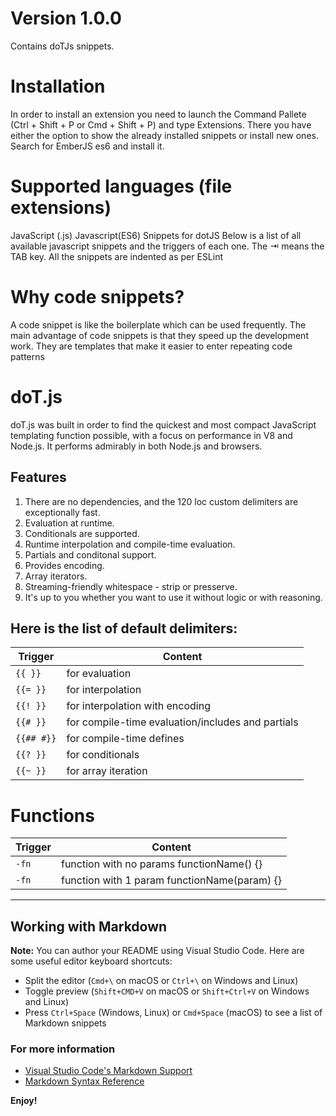 # Version 1.0.0
Contains doTJs snippets.

# Installation
In order to install an extension you need to launch the Command Pallete (Ctrl + Shift + P or Cmd + Shift + P) and type Extensions. There you have either the option to show the already installed snippets or install new ones. Search for EmberJS es6 and install it.

# Supported languages (file extensions)
JavaScript (.js)
Javascript(ES6) Snippets for dotJS
Below is a list of all available javascript snippets and the triggers of each one. The ⇥ means the TAB key. All the snippets are indented as per ESLint

# Why code snippets?
A code snippet is like the boilerplate which can be used frequently. 
The main advantage of code snippets is that they speed up the development work. 
They are templates that make it easier to enter repeating code patterns

# doT.js 
doT.js was built in order to find the quickest and most compact JavaScript templating function possible, with a focus on performance in V8 and Node.js. 
It performs admirably in both Node.js and browsers.
## Features
1. There are no dependencies, and the 120 loc custom delimiters are exceptionally fast.
2. Evaluation at runtime.
3. Conditionals are supported. 
4. Runtime interpolation and compile-time evaluation. 
5. Partials and conditonal support.
6. Provides encoding. 
7. Array iterators.
8. Streaming-friendly whitespace - strip or presserve.
9. It's up to you whether you want to use it without logic or with reasoning.

## Here is the list of default delimiters:
|Trigger |	Content|
|-------|----------|
|`{{ }}`|	for evaluation|
|`{{= }}`|	for interpolation|
|`{{! }}`	|for interpolation with encoding|
|`{{# }}`	|for compile-time evaluation/includes and partials|
|`{{## #}}`	|for compile-time defines|
|`{{? }}`|	for conditionals|
|`{{~ }}`	|for array iteration|

# Functions
|Trigger |	Content|
|-------|----------|
|`-fn`|	function with no params functionName() {}|
|`-fn`|	function with 1 param functionName(param) {}|

-----------------------------------------------------------------------------------------------------------

## Working with Markdown

**Note:** You can author your README using Visual Studio Code.  Here are some useful editor keyboard shortcuts:

* Split the editor (`Cmd+\` on macOS or `Ctrl+\` on Windows and Linux)
* Toggle preview (`Shift+CMD+V` on macOS or `Shift+Ctrl+V` on Windows and Linux)
* Press `Ctrl+Space` (Windows, Linux) or `Cmd+Space` (macOS) to see a list of Markdown snippets

### For more information

* [Visual Studio Code's Markdown Support](http://code.visualstudio.com/docs/languages/markdown)
* [Markdown Syntax Reference](https://help.github.com/articles/markdown-basics/)

**Enjoy!**
